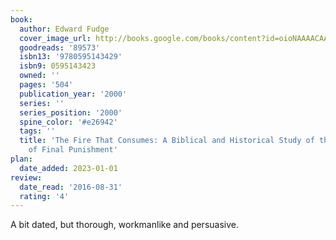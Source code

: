 ```yaml
---
book:
  author: Edward Fudge
  cover_image_url: http://books.google.com/books/content?id=oioNAAAACAAJ&printsec=frontcover&img=1&zoom=1&source=gbs_api
  goodreads: '89573'
  isbn13: '9780595143429'
  isbn9: 0595143423
  owned: ''
  pages: '504'
  publication_year: '2000'
  series: ''
  series_position: '2000'
  spine_color: '#e26942'
  tags: ''
  title: 'The Fire That Consumes: A Biblical and Historical Study of the Doctrine
    of Final Punishment'
plan:
  date_added: 2023-01-01
review:
  date_read: '2016-08-31'
  rating: '4'
---
```


A bit dated, but thorough, workmanlike and persuasive.
